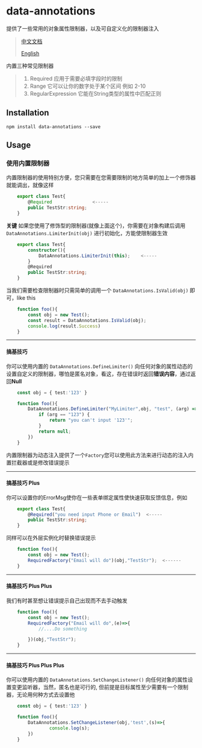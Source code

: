 # data-annotations

提供了一些常用的对象属性限制器，以及可自定义化的限制器注入

> [中文文档](https://github.com/wmm-xs/DataAnnotations/blob/master/README-zh-cn.md) 
> 
> [English](https://github.com/wmm-xs/DataAnnotations/blob/master/README.md)

内置三种常见限制器
> 1. Required   应用于需要必填字段时的限制
> 2. Range 它可以让你的数字处于某个区间 例如 2-10
> 3. RegularExpression 它能在String类型的属性中匹配正则

## Installation

```
npm install data-annotations --save
```

## Usage

### 使用内置限制器

内置限制器的使用特别方便，您只需要在您需要限制的地方简单的加上一个修饰器就能调出，就像这样

``` ts
    export class Test{
        @Required               <-----
        public TestStr:string;
    }
```

**关键** 如果您使用了修饰型的限制器(就像上面这个)，你需要在对象构建后调用 `DataAnnotations.LimiterInit(obj)` 进行初始化，方能使限制器生效

``` ts
    export class Test{
        constructor(){
            DataAnnotations.LimiterInit(this);    <-----
        }
        @Required               
        public TestStr:string;
    }
```

当我们需要检查限制器时只需简单的调用一个 `DataAnnotations.IsValid(obj)` 即可，like this

``` ts
    function foo(){
        const obj = new Test();
        const result = DataAnnotations.IsValid(obj);
        console.log(result.Success)
    }
```

------

#### 搞基技巧

你可以使用内置的 `DataAnnotations.DefineLimiter()` 向任何对象的属性动态的设置自定义的限制器，哪怕是匿名对象，看这，存在错误时返回**错误内容**，通过返回**Null**

``` ts
    const obj = { test:'123' }

    function foo(){
        DataAnnotations.DefineLimiter("MyLimiter",obj, "test", (arg) => {
            if (arg == "123") {
                return "you can't input '123'";
            }
            return null;
        })
    }
```

内置限制器为动态注入提供了一个`Factory`您可以使用此方法来进行动态的注入内置拦截器或是修改错误提示

------

#### 搞基技巧 Plus

你可以设置你的ErrorMsg使你在一些表单绑定属性使快速获取反馈信息，例如

``` ts
    export class Test{
        @Required("you need input Phone or Email")  <-----
        public TestStr:string;
    }

```

同样可以在外层实例化时替换错误提示

``` ts
    function foo(){
        const obj = new Test();
        RequiredFactory("Email will do")(obj,"TestStr");  <------
    }

```
------
#### 搞基技巧 Plus Plus

我们有时甚至想让错误提示自己出现而不去手动触发

``` ts
    function foo(){
        const obj = new Test();
        RequiredFactory("Email will do",(e)=>{
            //....Do something

        })(obj,"TestStr");
    }
```
-------
#### 搞基技巧 Plus Plus Plus

你可以使用内置的 `DataAnnotations.SetChangeListener()` 向任何对象的属性设置变更监听器，当然，匿名也是可行的, 但前提是目标属性至少需要有一个限制器，无论用何种方式去设置他

``` ts
    const obj = { test:'123' }

    function foo(){
        DataAnnotations.SetChangeListener(obj,'test',(s)=>{
                console.log(s);
        })
    }
```
